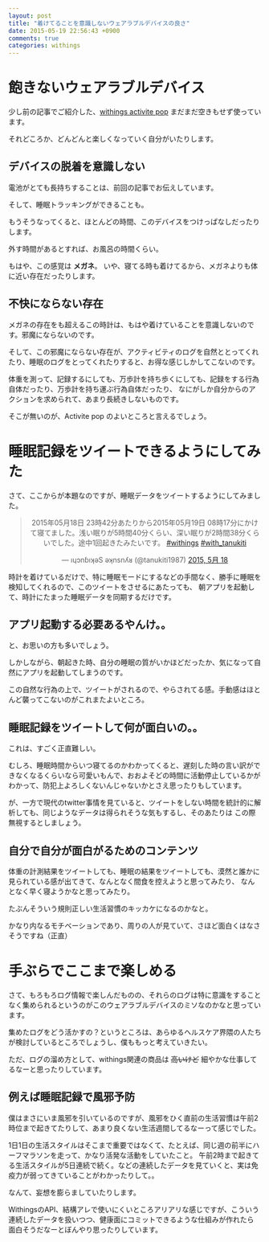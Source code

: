 ```yaml
---
layout: post
title: "着けてることを意識しないウェアラブルデバイスの良さ"
date: 2015-05-19 22:56:43 +0900
comments: true
categories: withings
---
```


# 飽きないウェアラブルデバイス

少し前の記事でご紹介した、[withings activite pop](http://blog.tanukiti1987.com/blog/2015/05/02/withings-activite-pop/)
まだまだ空きもせず使っています。

それどころか、どんどんと楽しくなっていく自分がいたりします。

## デバイスの脱着を意識しない

電池がとても長持ちすることは、前回の記事でお伝えしています。

そして、睡眠トラッキングができることも。

もうそうなってくると、ほとんどの時間、このデバイスをつけっぱなしだったりします。

外す時間があるとすれば、お風呂の時間くらい。

もはや、この感覚は __メガネ__。 いや、寝てる時も着けてるから、メガネよりも体に近い存在だったりします。

## 不快にならない存在

メガネの存在をも超えるこの時計は、もはや着けていることを意識しないのです。邪魔にならないのです。

そして、この邪魔にならない存在が、アクティビティのログを自然ととってくれたり、睡眠のログをとってくれたりすると、お得な感じしかしてこないのです。

体重を測って、記録するにしても、万歩計を持ち歩くにしても、記録をする行為自体だったり、万歩計を持ち運ぶ行為自体だったり、
なにがしか自分からのアクションを求められて、あまり長続きしないものです。

そこが無いのが、Activite pop のよいところと言えるでしょう。

# 睡眠記録をツイートできるようにしてみた

さて、ここからが本題なのですが、睡眠データをツイートするようにしてみました。

<center>
<blockquote class="twitter-tweet" lang="ja"><p lang="ja" dir="ltr">2015年05月18日 23時42分あたりから2015年05月19日 08時17分にかけて寝てました。浅い眠りが5時間40分くらい、深い眠りが2時間38分くらいでした。途中1回起きたみたいです。 <a href="https://twitter.com/hashtag/withings?src=hash">#withings</a> <a href="https://twitter.com/hashtag/with_tanukiti?src=hash">#with_tanukiti</a></p>&mdash; ıɥɔnɓıʞǝS ǝʞnsnʎᴚ (@tanukiti1987) <a href="https://twitter.com/tanukiti1987/status/600440743870668801">2015, 5月 18</a></blockquote>
<script async src="//platform.twitter.com/widgets.js" charset="utf-8"></script>
</center>

<!-- more -->

時計を着けているだけで、特に睡眠モードにするなどの手間なく、勝手に睡眠を検知してくれるので、このツイートをさせるにあたっても、
朝アプリを起動して、時計にたまった睡眠データを同期するだけです。

## アプリ起動する必要あるやんけ。。

と、お思いの方も多いでしょう。

しかしながら、朝起きた時、自分の睡眠の質がいかほどだったか、気になって自然にアプリを起動してしまうのです。

この自然な行為の上で、ツイートがされるので、やらされてる感。手動感はほとんど襲ってこないのがこれまたよいところ。

## 睡眠記録をツイートして何が面白いの。。

これは、すごく正直難しい。

むしろ、睡眠時間からいつ寝てるのかわかってくると、遅刻した時の言い訳ができなくなるくらいなら可愛いもんで、おおよそどの時間に活動停止しているかが
わかって、防犯上よろしくないんじゃないかとさえ思ったりもしています。

が、一方で現代のtwitter事情を見ていると、ツイートをしない時間を統計的に解析しても、同じようなデータは得られそうな気もするし、そのあたりは
この際無視するとしましょう。

## 自分で自分が面白がるためのコンテンツ

体重の計測結果をツイートしても、睡眠の結果をツイートしても、漠然と誰かに見られている感が出てきて、なんとなく間食を控えようと思ってみたり、
なんとなく早く寝ようかなと思ってみたり。

たぶんそういう規則正しい生活習慣のキッカケになるのかなと。

かなり内なるモチベーションであり、周りの人が見ていて、さほど面白くはなさそうですね（正直）

# 手ぶらでここまで楽しめる

さて、もろもろログ情報で楽しんだものの、それらのログは特に意識をすることなく集められるというのがこのウェアラブルデバイスのミソなのかなと思っています。

集めたログをどう活かすの？というところは、あらゆるヘルスケア界隈の人たちが検討しているところでしょうし、僕ももっと考えていきたい。

ただ、ログの溜め方として、withings関連の商品は <strike>高いけど</strike> 細やかな仕事してるなーと思ったりしています。

## 例えば睡眠記録で風邪予防

僕はまさにいま風邪を引いているのですが、風邪をひく直前の生活習慣は午前2時位まで起きてたりして、あまり良くない生活週間してるなーって感じでした。

1日1日の生活スタイルはそこまで重要ではなくて、たとえば、同じ週の前半にハーフマラソンを走って、かなり活発な活動をしていたこと。
午前2時まで起きてる生活スタイルが5日連続で続く。などの連続したデータを見ていくと、実は免疫力が弱ってきていることがわかったりして。。

なんて、妄想を膨らましていたりします。

WithingsのAPI、結構アレで使いにくいところアリアリな感じですが、こういう連続したデータを扱いつつ、健康面にコミットできるような仕組みが作れたら
面白そうだなーとぼんやり思ったりしています。
